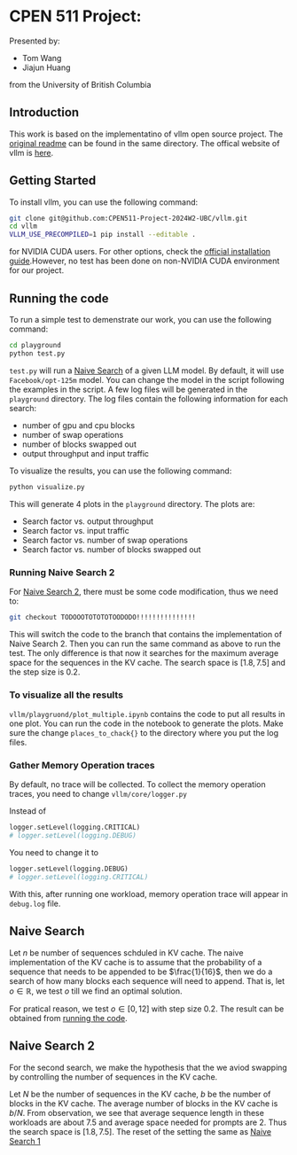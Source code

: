 # CPEN 511 Project:

Presented by:
- Tom Wang
- Jiajun Huang

from the University of British Columbia

## Introduction

This work is based on the implementatino of vllm open source project. The [original readme](Original_README.md) can be found in the same directory. The offical website of vllm is [here](https://vllm.ai/).

## Getting Started

To install vllm, you can use the following command:

```bash
git clone git@github.com:CPEN511-Project-2024W2-UBC/vllm.git
cd vllm
VLLM_USE_PRECOMPILED=1 pip install --editable .
```
for NVIDIA CUDA users. For other options, check the [official installation guide](https://docs.vllm.ai/en/latest/getting_started/installation/gpu/index.html#build-wheel-from-source).However, no test has been done on non-NVIDIA CUDA environment for our project.

## Running the code

To run a simple test to demenstrate our work, you can use the following command:

```bash
cd playground
python test.py
```
`test.py` will run a [Naive Search](#naive-search) of a given LLM model. By default, it will use `Facebook/opt-125m` model. You can change the model in the script following the examples in the script. A few log files will be generated in the `playground` directory. The log files contain the following information for each search:
- number of gpu and cpu blocks
- number of swap operations
- number of blocks swapped out
- output throughput and input traffic

To visualize the results, you can use the following command:
```bash
python visualize.py
```

This will generate 4 plots in the `playground` directory. The plots are:
- Search factor vs. output throughput
- Search factor vs. input traffic
- Search factor vs. number of swap operations
- Search factor vs. number of blocks swapped out

### Running Naive Search 2

For [Naive Search 2](#running-naive-search-2), there must be some code modification, thus we need to:
``` bash
git checkout TODOOOTOTOTOTOODODO!!!!!!!!!!!!!!!
```
This will switch the code to the branch that contains the implementation of Naive Search 2. Then you can run the same command as above to run the test. The only difference is that now it searches for the maximum average space for the sequences in the KV cache. The search space is $[1.8, 7.5]$ and the step size is $0.2$.

### To visualize all the results
`vllm/playgruond/plot_multiple.ipynb` contains the code to put all results in one plot. You can run the code in the notebook to generate the plots. Make sure the change `places_to_chack{}` to the directory where you put the log files. 

### Gather Memory Operation traces
By default, no trace will be collected. To collect the memory operation traces, you need to change `vllm/core/logger.py`

Instead of 
```python
logger.setLevel(logging.CRITICAL)
# logger.setLevel(logging.DEBUG)
```
You need to change it to 
```python
logger.setLevel(logging.DEBUG)
# logger.setLevel(logging.CRITICAL)
```

With this, after running one workload, memory operation trace will appear in `debug.log` file.

## Naive Search

Let $n$ be number of sequences schduled in KV cache. The naive implementation of the KV cache is to assume that the probability of a sequence that needs to be appended to be $\frac{1}{16}$, then we do a search of how many blocks each sequence will need to append. That is, let $o\in\mathbb{R}$, we test $o$ till we find an optimal solution. 

For pratical reason, we test $o \in [0,12]$ with step size $0.2$. The result can be obtained from [running the code](#running-the-code). 

## Naive Search 2

For the second search, we make the hypothesis that the we aviod swapping by controlling the number of sequences in the KV cache. 

Let $N$ be the number of sequences in the KV cache, $b$ be the number of blocks in the KV cache. The average number of blocks in the KV cache is $b/N$. From observation, we see that average sequence length in these workloads are about 7.5 and average space needed for prompts are 2. Thus the search space is $[1.8, 7.5]$. The reset of the setting the same as [Naive Search 1](#naive-search)